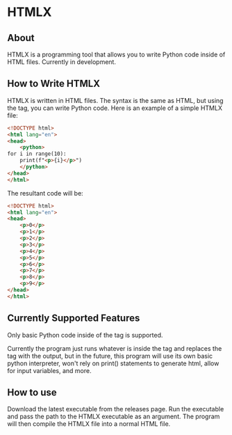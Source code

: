 # HTMLX

## About

HTMLX is a programming tool that allows you to write Python code inside of HTML files. Currently in development.

## How to Write HTMLX

HTMLX is written in HTML files. The syntax is the same as HTML, but using the <python> tag, you can write Python code. Here is an example of a simple HTMLX file:

```html
<!DOCTYPE html>
<html lang="en">
<head>
    <python>
for i in range(10):
    print(f"<p>{i}</p>")
    </python>
</head>
</html>
```

The resultant code will be:

```html
<!DOCTYPE html>
<html lang="en">
<head>
    <p>0</p>
    <p>1</p>
    <p>2</p>
    <p>3</p>
    <p>4</p>
    <p>5</p>
    <p>6</p>
    <p>7</p>
    <p>8</p>
    <p>9</p>
</head>
</html>
```

## Currently Supported Features
Only basic Python code inside of the <python> tag is supported. 

Currently the program just runs whatever is inside the <python> tag and replaces the tag with the output, but in the future, this program will use its own basic python interpreter, won't rely on print() statements to generate html, allow for input variables, and more.

## How to use

Download the latest executable from the releases page. Run the executable and pass the path to the HTMLX executable as an argument. The program will then compile the HTMLX file into a normal HTML file.


